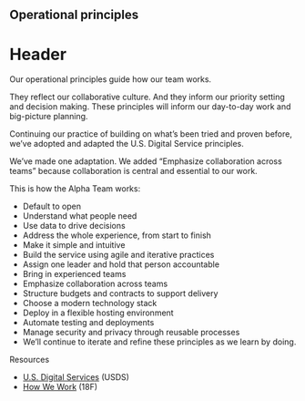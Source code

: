 ## Operational principles
# Header

Our operational principles guide how our team works.

They reflect our collaborative culture. And they inform our priority setting and decision making. These principles will inform our day-to-day work and big-picture planning.

Continuing our practice of building on what’s been tried and proven before, we’ve adopted and adapted the U.S. Digital Service principles.

We’ve made one adaptation. We added “Emphasize collaboration across teams” because collaboration is central and essential to our work.

This is how the Alpha Team works:

  * Default to open
  * Understand what people need
  * Use data to drive decisions
  * Address the whole experience, from start to finish
  * Make it simple and intuitive
  * Build the service using agile and iterative practices
  * Assign one leader and hold that person accountable
  * Bring in experienced teams
  * Emphasize collaboration across teams
  * Structure budgets and contracts to support delivery
  * Choose a modern technology stack
  * Deploy in a flexible hosting environment
  * Automate testing and deployments
  * Manage security and privacy through reusable processes
  * We’ll continue to iterate and refine these principles as we learn by doing.

Resources
  * [U.S. Digital Services](https://playbook.cio.gov/) (USDS)
  * [How We Work](https://18f.gsa.gov/partnership-principles/) (18F)
